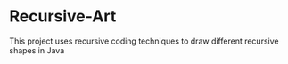 # Recursive-Art
This project uses recursive coding techniques to draw different recursive shapes in Java
